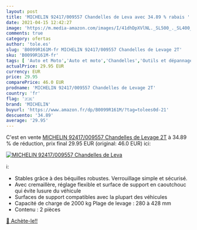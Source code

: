 ```yaml
---
layout: post
title: 'MICHELIN 92417/009557 Chandelles de Leva avec 34.89 % rabais '
date: 2021-04-15 12:42:27
image: 'https://m.media-amazon.com/images/I/41dhDpXVlNL._SL500_._SL400_.jpg'
comments: true
category: ofertas
author: 'tole.es'
slug: 'B0099R161M-fr MICHELIN 92417/009557 Chandelles de Levage 2T'
sku: 'B0099R161M-fr'
tags: [ 'Auto et Moto','Auto et moto','Chandelles','Outils et dépannage','michelin','Élévateurs, grues datelier et crics','Équipements garage et atelier', ]
actualPrice: 29.95 EUR
currency: EUR
price: 29.95
comparePrice: 46.0 EUR
prodname: 'MICHELIN 92417/009557 Chandelles de Levage 2T'
country: 'fr'
flag: '🇫🇷'
brand: 'MICHELIN'
buyurl: 'https://www.amazon.fr/dp/B0099R161M/?tag=tolees0d-21'
descuento: '34.89'
average: '29.95'
---
```


C'est en vente [MICHELIN 92417/009557 Chandelles de Levage 2T](https://www.amazon.fr/dp/B0099R161M/?tag=tolees0d-21)  à  34.89 % de réduction, prix final  29.95 EUR (original: 46.0 EUR) ici:

[![MICHELIN 92417/009557 Chandelles de Leva](https://m.media-amazon.com/images/I/41dhDpXVlNL._SL500_._SL400_.jpg)](https://www.amazon.fr/dp/B0099R161M/?tag=tolees0d-21)

ℹ️:

- Stables grâce à des béquilles robustes. Verrouillage simple et sécurisé.
- Avec cremaillère, réglage flexible et surface de support en caoutchouc qui évite lusure du véhicule
- Surfaces de support compatibles avec la plupart des véhicules
- Capacité de charge de 2000 kg Plage de levage : 280 à 428 mm
- Contenu : 2 pièces

[🛒 Achète-le!!](https://www.amazon.fr/dp/B0099R161M/?tag=tolees0d-21)
